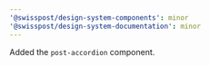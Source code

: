 ```yaml
---
'@swisspost/design-system-components': minor
'@swisspost/design-system-documentation': minor
---
```


Added the `post-accordion` component.
